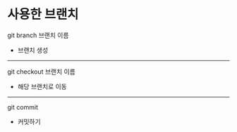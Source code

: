 # 사용한 브랜치

git branch 브랜치 이름
* 브랜치 생성
- - -
git checkout 브랜치 이름
* 해당 브랜치로 이동
- - -
git commit
* 커밋하기 